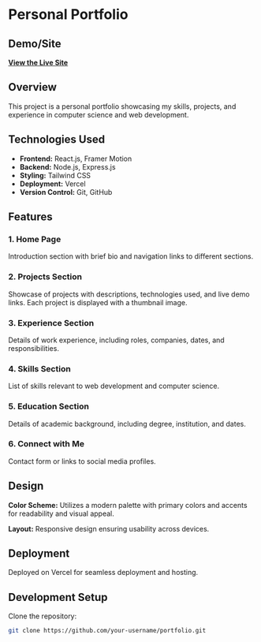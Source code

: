 # Personal Portfolio
## Demo/Site
**[View the Live Site](https://personal-portfolio-hr57.onrender.com/)**


## Overview
This project is a personal portfolio showcasing my skills, projects, and experience in computer science and web development.

## Technologies Used
- **Frontend:** React.js, Framer Motion
- **Backend:** Node.js, Express.js
- **Styling:** Tailwind CSS
- **Deployment:** Vercel
- **Version Control:** Git, GitHub

## Features
### 1. Home Page
Introduction section with brief bio and navigation links to different sections.

### 2. Projects Section
Showcase of projects with descriptions, technologies used, and live demo links. Each project is displayed with a thumbnail image.

### 3. Experience Section
Details of work experience, including roles, companies, dates, and responsibilities.

### 4. Skills Section
List of skills relevant to web development and computer science.

### 5. Education Section
Details of academic background, including degree, institution, and dates.

### 6. Connect with Me
Contact form or links to social media profiles.

## Design
**Color Scheme:** Utilizes a modern palette with primary colors and accents for readability and visual appeal.

**Layout:** Responsive design ensuring usability across devices.

## Deployment
Deployed on Vercel for seamless deployment and hosting.

## Development Setup
Clone the repository:
```bash
git clone https://github.com/your-username/portfolio.git
